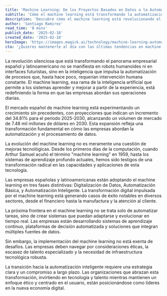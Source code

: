 ```yaml
---
title: 'Machine Learning: De los Proyectos Basados en Datos a la Automatización Inteligente'
subtitle: 'Cómo el machine learning está transformando la automatización empresarial en el mercado hispano'
description: 'Descubre cómo el machine learning está revolucionando el panorama empresarial hispano, transformando los procesos tradicionales en sistemas de automatización inteligente que aprenden y evolucionan continuamente.'
author: 'Santiago Ramirez'
read_time: '8 mins'
publish_date: '2025-02-18'
created_date: '2025-02-18'
heroImage: 'https://images.magick.ai/technology/machine-learning-automation.jpg'
cta: '¿Quieres mantenerte al día con las últimas tendencias en machine learning y automatización inteligente? Síguenos en LinkedIn para acceder a análisis exclusivos y casos de éxito en el mercado hispano.'
---
```


La revolución silenciosa que está transformando el panorama empresarial español y latinoamericano no se manifiesta en robots humanoides ni en interfaces futuristas, sino en la inteligencia que impulsa la automatización de procesos que, hasta hace poco, requerían intervención humana constante. El machine learning, esa rama de la inteligencia artificial que permite a los sistemas aprender y mejorar a partir de la experiencia, está redefiniendo la forma en que las empresas abordan sus operaciones diarias.

El mercado español de machine learning está experimentando un crecimiento sin precedentes, con proyecciones que indican un incremento del 34.81% para el período 2025-2030, alcanzando un volumen de mercado de 7.48 mil millones de dólares en 2030. Esta expansión refleja una transformación fundamental en cómo las empresas abordan la automatización y el procesamiento de datos.

La evolución del machine learning no es meramente una cuestión de mejoras tecnológicas. Desde los primeros días de la computación, cuando Arthur Samuel acuñó el término "machine learning" en 1959, hasta los sistemas de aprendizaje profundo actuales, hemos sido testigos de una transformación radical en las capacidades y aplicaciones de esta tecnología.

Las empresas españolas y latinoamericanas están adoptando el machine learning en tres fases distintivas: Digitalización de Datos, Automatización Básica, y Automatización Inteligente. La transformación digital impulsada por el machine learning está generando casos de éxito notables en diversos sectores, desde el financiero hasta la manufactura y la atención al cliente.

La próxima frontera en el machine learning no se trata solo de automatizar tareas, sino de crear sistemas que puedan adaptarse y evolucionar en tiempo real. Las empresas están desarrollando sistemas de aprendizaje continuo, plataformas de decisión automatizada y soluciones que integran múltiples fuentes de datos.

Sin embargo, la implementación del machine learning no está exenta de desafíos. Las empresas deben navegar por consideraciones éticas, la escasez de talento especializado y la necesidad de infraestructura tecnológica robusta.

La transición hacia la automatización inteligente requiere una estrategia clara y un compromiso a largo plazo. Las organizaciones que abrazan esta transformación, invirtiendo en tecnología y talento mientras mantienen un enfoque ético y centrado en el usuario, están posicionándose como líderes en la nueva economía digital.